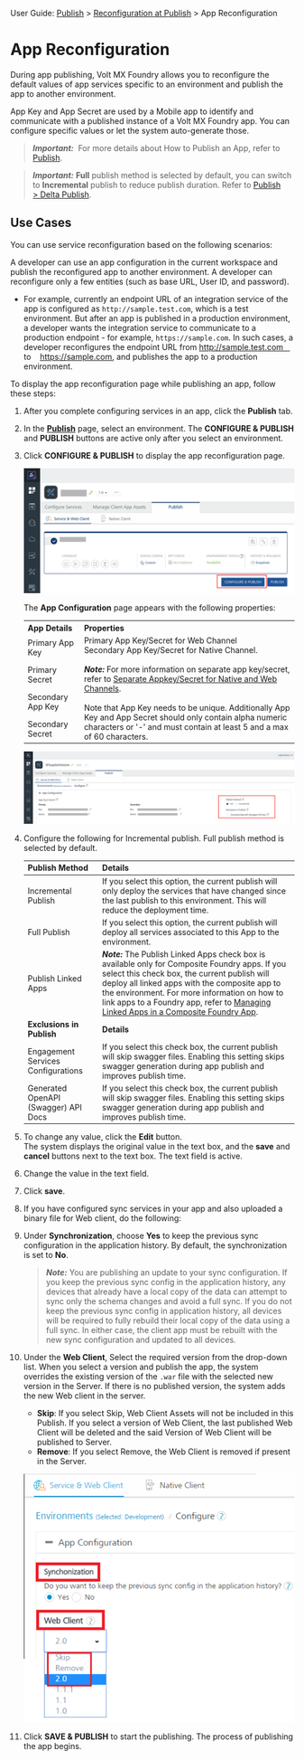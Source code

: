                                

User Guide: [Publish](Publish.md) > [Reconfiguration at Publish](ReconfigPublish.md) > App Reconfiguration

App Reconfiguration
===================

During app publishing, Volt MX Foundry allows you to reconfigure the default values of app services specific to an environment and publish the app to another environment.

App Key and App Secret are used by a Mobile app to identify and communicate with a published instance of a Volt MX Foundry app. You can configure specific values or let the system auto-generate those.

> **_Important:_**  For more details about How to Publish an App, refer to [Publish](Publish.md).

> **_Important:_** **Full** publish method is selected by default, you can switch to **Incremental** publish to reduce publish duration. Refer to [Publish > Delta Publish](Publish.md).

Use Cases
---------

You can use service reconfiguration based on the following scenarios:

A developer can use an app configuration in the current workspace and publish the reconfigured app to another environment. A developer can reconfigure only a few entities (such as base URL, User ID, and password).

*   For example, currently an endpoint URL of an integration service of the app is configured as `http://sample.test.com`, which is a test environment. But after an app is published in a production environment, a developer wants the integration service to communicate to a production endpoint - for example, `https://sample.com`. In such cases, a developer reconfigures the endpoint URL from http://sample.test.com    to    https://sample.com, and publishes the app to a production environment.

To display the app reconfiguration page while publishing an app, follow these steps:

1.  After you complete configuring services in an app, click the **Publish** tab.
2.  In the **[Publish](Publish.md)** page, select an environment. The **CONFIGURE & PUBLISH** and **PUBLISH** buttons are active only after you select an environment.
3.  Click **CONFIGURE & PUBLISH** to display the app reconfiguration page.
    
    ![](Resources/Images/AppReconfigPublish1_637x251.png)
    
    The **App Configuration** page appears with the following properties:

    <table>
    <tr>
    <th>App Details</th>
    <th>Properties</th>
    </tr>
    <tr>
    <td>Primary App Key</td>
    <td rowspan="4">Primary App Key/Secret for Web Channel<br>Secondary App Key/Secret for Native Channel.<br><br> <em><b>Note:</b></em> For more information on separate app key/secret, refer to <a href="SeparateAppKey-Secret.html">Separate Appkey/Secret for Native and Web Channels</a>.<br><br>Note that App Key needs to be unique. Additionally App Key and App Secret should only contain alpha numeric characters or '-' and must contain at least 5 and a max of 60 characters.</td>
    </tr>
    <tr>
    <td>Primary Secret</td>
    </tr>
    <tr>
    <td>Secondary App Key</td>
    </tr>    
    <tr>
    <td>Secondary Secret</td>    
    </tr>
    </table>

    
    <!-- | App Details | Properties |
    | --- | --- |
    | Primary App Key | Primary App Key/Secret for Web Channel<br>Secondary App Key/Secret for Native Channel<br> **_Note:_** For more information on separate app key/secret, refer to [Separate Appkey/Secret for Native and Web Channels](SeparateAppKey-Secret.md) Note that App Key needs to be unique. Additionally App Key and App Secret should only contain alpha numeric characters or '-' and must contain at least 5 and a max of 60 characters. |
    | Primary Secret |
    | Secondary App Key |
    | Secondary Secret | -->
    
    ![](Resources/Images/ReconfigAppsPublishModes_650x275.png)
    

1.  Configure the following for Incremental publish. Full publish method is selected by default.
    
    | Publish Method | Details |
    | --- | --- |
    | Incremental Publish | If you select this option, the current publish will only deploy the services that have changed since the last publish to this environment. This will reduce the deployment time. |
    | Full Publish | If you select this option, the current publish will deploy all services associated to this App to the environment. |
    | Publish Linked Apps | **_Note:_** The Publish Linked Apps check box is available only for Composite Foundry apps. If you select this check box, the current publish will deploy all linked apps with the composite app to the environment. For more information on how to link apps to a Foundry app, refer to [Managing Linked Apps in a Composite Foundry App](ManagingLinkedAppsinCompositeFoundryApp.md). |
    | **Exclusions in Publish** | **Details** |
    | Engagement Services Configurations | If you select this check box, the current publish will skip swagger files. Enabling this setting skips swagger generation during app publish and improves publish time. |
    | Generated OpenAPI (Swagger) API Docs | If you select this check box, the current publish will skip swagger files. Enabling this setting skips swagger generation during app publish and improves publish time. |
    
2.  To change any value, click the **Edit** button.  
    The system displays the original value in the text box, and the **save** and **cancel** buttons next to the text box. The text field is active.
3.  Change the value in the text field.
4.  Click **save**.
5.  If you have configured sync services in your app and also uploaded a binary file for Web client, do the following:

1.  Under **Synchronization**, choose **Yes** to keep the previous sync configuration in the application history. By default, the synchronization is set to **No**.
    
    > **_Note:_** You are publishing an update to your sync configuration. If you keep the previous sync config in the application history, any devices that already have a local copy of the data can attempt to sync only the schema changes and avoid a full sync. If you do not keep the previous sync config in application history, all devices will be required to fully rebuild their local copy of the data using a full sync. In either case, the client app must be rebuilt with the new sync configuration and updated to all devices.
    
2.  Under the **Web Client**, Select the required version from the drop-down list. When you select a version and publish the app, the system overrides the existing version of the `.war` file with the selected new version in the Server. If there is no published version, the system adds the new Web client in the server.  
      
    
    *   **Skip**: If you select Skip, Web Client Assets will not be included in this Publish. If you select a version of Web Client, the last published Web Client will be deleted and the said Version of Web Client will be published to Server.
    *   **Remove**: If you select Remove, the Web Client is removed if present in the Server.
    
    ![](Resources/Images/App_Reconfig1.png)
    

7.  Click **SAVE & PUBLISH** to start the publishing. The process of publishing the app begins.
